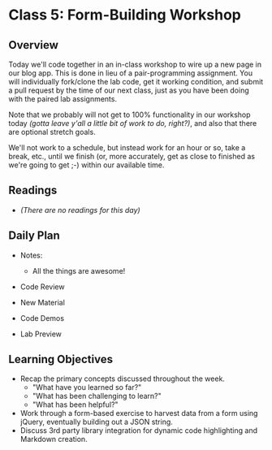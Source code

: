 Class 5: Form-Building Workshop
=======
## Overview
<!-- Provide a general overview of the daily concepts and processes that will be covered in lectures and labs -->

Today we'll code together in an in-class workshop to wire up a new page in our blog app. This is done in lieu of a pair-programming assignment. You will individually fork/clone the lab code, get it working condition, and submit a pull request by the time of our next class, just as you have been doing with the paired lab assignments.

Note that we probably will not get to 100% functionality in our workshop today *(gotta leave y'all a little bit of work to do, right?)*, and also that there are optional stretch goals.

We'll not work to a schedule, but instead work for an hour or so, take a break, etc., until we finish (or, more accurately, get as close to finished as we're going to get ;-) within our available time.

## Readings
<!-- List of readings required for this content; readings being completed by the start of this lecture -->
* *(There are no readings for this day)*

## Daily Plan
<!-- Below is a template. Please delete, change, update as you see fit... -->
- Notes:
  - All the things are awesome!

- Code Review
- New Material
- Code Demos
- Lab Preview

## Learning Objectives
<!--
ABCD:
  Audience: Program participants
  Behavior: Expected learning/behavior changes/results
  Condition:
    Circumstances that lead to change/result
    When change/result are expected to occur
  Degree: How much change occurs (%) for how many participants (#)
-->

* Recap the primary concepts discussed throughout the week.
    * "What have you learned so far?"
    * "What has been challenging to learn?"
    * "What has been helpful?"
* Work through a form-based exercise to harvest data from a form using jQuery, eventually building out a JSON string.
* Discuss 3rd party library integration for dynamic code highlighting and Markdown creation.

